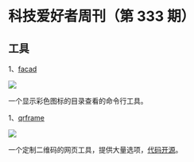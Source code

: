 # 科技爱好者周刊（第 333 期）

## 工具

1、[facad](https://github.com/yellow-footed-honeyguide/facad)

![](https://cdn.beekka.com/blogimg/asset/202410/bg2024100102.webp)

一个显示彩色图标的目录查看的命令行工具。

1、[qrframe](https://qrframe.kylezhe.ng/)

![](https://cdn.beekka.com/blogimg/asset/202410/bg2024100103.webp)

一个定制二维码的网页工具，提供大量选项，[代码开源](https://github.com/zhengkyl/qrframe)。